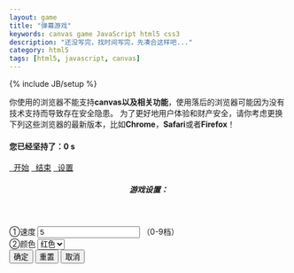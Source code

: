 ```yaml
---
layout: game
title: "弹幕游戏"
keywords: canvas game JavaScript html5 css3
description: "还没写完，找时间写完，先凑合这样吧..."
category: html5
tags: [html5, javascript, canvas]
---
```

{% include JB/setup %}

<!-- more -->

<div id="barrage">

  <canvas id="myCanvas" width="500" height="500">
      你使用的浏览器不能支持<b>canvas以及相关功能</b>，使用落后的浏览器可能因为没有技术支持而导致存在安全隐患。
      为了更好地用户体验和财产安全，请你考虑更换下列这些浏览器的最新版本，比如<b>Chrome</b>，<b>Safari</b>或者<b>Firefox</b>！
  </canvas>

  <div id="buttons">
      <h4>您已经坚持了：<span id="gametime">0 s</span></h4>
      <footer>
          <a href="#" class="button button-rounded button-flat-primary" id="start" name="start">&nbsp;&nbsp;开始</a>
          <a href="#" class="button button-rounded button-flat-caution" id="end">&nbsp;&nbsp;结束</a>
          <a href="#" class="button button-rounded button-flat-royal" id="cfg">&nbsp;&nbsp;设置</a>
      </footer>
  </div>

  <div id="configDiv" class="button-rounded button-flat-royal">
      <section id="config">
          <header>
              <h5>游戏设置：</h5>
          </header>
          <div id="ownBody">
              <div class="item">
                  <span id="ownSpeedText">①速度</span>
                  <input type="text" id="ownSpeed" value="5" />
                  <span id="ownSpeedDescription">（0-9档）</span>
              </div>
              <div class="item">
                  <span id="ownColorText">②颜色</span>
                  <select id="ownColor">
                      <option value="red">红色</option>
                      <option value="blue">蓝色</option>
                      <option value="green">绿色</option>
                  </select>
              </div>
          </div>
          <footer id="actionBtn">
              <input type="button" class="button button-rounded" value="确定" id="confirm" />
              <input type="button" class="button button-rounded" value="重置" id="reset" />
              <input type="button" class="button button-rounded" value="取消" id="cancel" />
          </footer>
      </section>
  </div>

</div>

